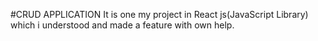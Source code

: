 #CRUD APPLICATION
It is one my project in React js(JavaScript Library) which i understood and made a feature with own help.
